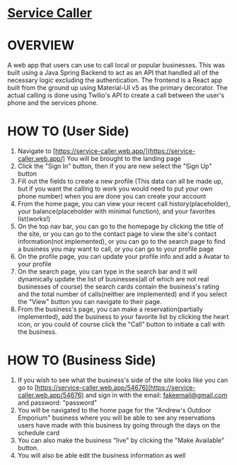 # [Service Caller](https://service-caller.web.app/)

# OVERVIEW

A web app that users can use to call local or popular businesses. This was built using a Java Spring Backend to act as an API that handled all of the necessary logic excluding the authentication. The frontend is a React app built from the ground up using Material-UI v5 as the primary decorator. The actual calling is done using Twilio's API to create a call between the user's phone and the services phone.

# HOW TO (User Side)

1. Navigate to [https://service-caller.web.app/](https://service-caller.web.app/) You will be brought to the landing page
2. Click the "Sign In" button, then if you are new select the "Sign Up" button
3. Fill out the fields to create a new profile (This data can all be made up, but if you want the calling to work you would need to put your own phone number) when you are done you can create your account
4. From the home page, you can view your recent call history(placeholder), your balance(placeholder with minimal function), and your favorites list(works!)
5. On the top nav bar, you can go to the homepage by clicking the title of the site, or you can go to the contact page to view the site's contact information(not implemented), or you can go to the search page to find a business you may want to call, or you can go to your profile page
6. On the profile page, you can update your profile info and add a Avatar to your profile
7. On the search page, you can type in the search bar and it will dynamically update the list of businesses(all of which are not real businesses of course) the search cards contain the business's rating and the total number of calls(neither are implemented) and if you select the "View" button you can navigate to their page.
8. From the business's page, you can make a reservation(partially implemented), add the business to your favorite list by clicking the heart icon, or you could of course click the "Call" button to initiate a call with the business.

# HOW TO (Business Side)

1. If you wish to see what the business's side of the site looks like you can go to [https://service-caller.web.app/54676](https://service-caller.web.app/54676) and sign in with the email: [fakeemail@gmail.com](mailto:fakeemail@gmail.com) and password: "password"
2. You will be navigated to the home page for the "Andrew's Outdoor Emporium" business where you will be able to see any reservations users have made with this business by going through the days on the schedule card
3. You can also make the business "live" by clicking the "Make Available" button.
4. You will also be able edit the business information as well
